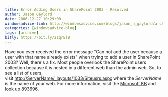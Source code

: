 ```yaml
---
title: Error Adding Users in SharePoint 2003 - Resolved
author: Jason Gaylord
date: 2006-12-27 10:29:00
windowsadvice-link: http://windowsadvice.com/blogs/jason_n_gaylord/archive/2006/12/27/Error-Adding-Users-in-SharePoint-2003-_2D00_-Resolved.aspx
categories: [windowsadvice-blog]
tags: [archive]
bitly: https://bit.ly/2zqrElB
---
```


Have you ever received the error message "Can not add the user because a user with that name already exists" when trying to add a user in SharePoint 2003? Well, there's a fix. Most people overlook the SharePoint users collection because it is nested in a different web than the admin web. So, to see a list of users, visit [http://ServerName/\_layouts/1033/Siteusrs.aspx](http://servername/_layouts/1033/Siteusrs.aspx) where the _ServerName_ is the name of your web. For more information, visit the [Microsoft KB](http://support.microsoft.com/kb/893696) and look up 893696.